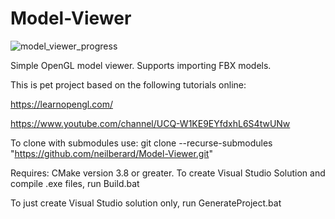# Model-Viewer
![model_viewer_progress](https://user-images.githubusercontent.com/6820590/105642251-7f7f5780-5e3d-11eb-9372-8d2461f9f71a.jpg)

Simple OpenGL model viewer. Supports importing FBX models.  

This is pet project based on the following tutorials online:

https://learnopengl.com/

https://www.youtube.com/channel/UCQ-W1KE9EYfdxhL6S4twUNw


To clone with submodules use:
git clone --recurse-submodules "https://github.com/neilberard/Model-Viewer.git"


Requires: CMake version 3.8 or greater. 
To create Visual Studio Solution and compile .exe files, run Build.bat

To just create Visual Studio solution only, run GenerateProject.bat
